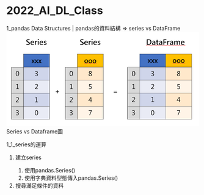 # 2022_AI_DL_Class

1_pandas Data Structures | pandas的資料結構 => series vs DataFrame
![image](https://github.com/sunmer12345/2022_AI_DL_Class/blob/main/series_dataframe.png)
Series vs Dataframe圖

1_1_series的運算
<ol>
<li>建立series</li>
<ol>
<li>使用pandas.Series()</li>
<li>使用字典資料型態傳入pandas.Series()</li>
</ol>	
<li>搜尋滿足條件的資料</li>
</ol>

